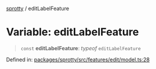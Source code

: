 
[sprotty](../globals) / editLabelFeature

# Variable: editLabelFeature

> `const` **editLabelFeature**: *typeof* `editLabelFeature`

Defined in: [packages/sprotty/src/features/edit/model.ts:28](https://github.com/eclipse-sprotty/sprotty/blob/f9b2433481cc27a1ac0c92d525a92039ae7f6c76/packages/sprotty/src/features/edit/model.ts#L28)
